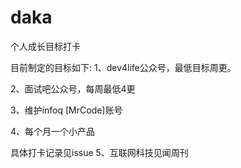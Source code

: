 # daka
个人成长目标打卡

目前制定的目标如下:
1、dev4life公众号，最低目标周更。

2、面试吧公众号，每周最低4更

3、维护infoq [MrCode]账号

4、每个月一个小产品

具体打卡记录见issue
5、互联网科技见闻周刊
